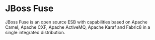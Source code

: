 JBoss Fuse
==========

JBoss Fuse is an open source ESB with capabilities based on Apache Camel, Apache CXF, Apache ActiveMQ, Apache Karaf and Fabric8 in a single integrated distribution.







